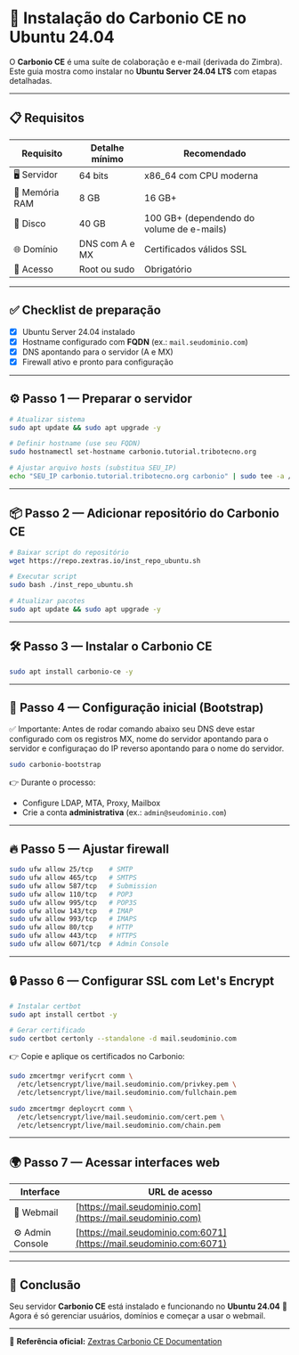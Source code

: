 # 🚀 Instalação do Carbonio CE no Ubuntu 24.04

O **Carbonio CE** é uma suíte de colaboração e e-mail (derivada do Zimbra).  
Este guia mostra como instalar no **Ubuntu Server 24.04 LTS** com etapas detalhadas.  

---

## 📋 Requisitos

| Requisito        | Detalhe mínimo | Recomendado |
|------------------|----------------|-------------|
| 🖥️ Servidor       | 64 bits        | x86_64 com CPU moderna |
| 💾 Memória RAM    | 8 GB           | 16 GB+ |
| 💽 Disco         | 40 GB          | 100 GB+ (dependendo do volume de e-mails) |
| 🌐 Domínio       | DNS com A e MX | Certificados válidos SSL |
| 🔑 Acesso        | Root ou sudo   | Obrigatório |

---

## ✅ Checklist de preparação

- [x] Ubuntu Server 24.04 instalado  
- [x] Hostname configurado com **FQDN** (ex.: `mail.seudominio.com`)  
- [x] DNS apontando para o servidor (A e MX)  
- [x] Firewall ativo e pronto para configuração  

---

## ⚙️ Passo 1 — Preparar o servidor

```bash
# Atualizar sistema
sudo apt update && sudo apt upgrade -y

# Definir hostname (use seu FQDN)
sudo hostnamectl set-hostname carbonio.tutorial.tribotecno.org

# Ajustar arquivo hosts (substitua SEU_IP)
echo "SEU_IP carbonio.tutorial.tribotecno.org carbonio" | sudo tee -a /etc/hosts
````

---

## 📦 Passo 2 — Adicionar repositório do Carbonio CE

```bash
# Baixar script do repositório
wget https://repo.zextras.io/inst_repo_ubuntu.sh

# Executar script
sudo bash ./inst_repo_ubuntu.sh

# Atualizar pacotes
sudo apt update && sudo apt upgrade -y
```

---

## 🛠️ Passo 3 — Instalar o Carbonio CE

```bash
sudo apt install carbonio-ce -y
```

---

## 🔧 Passo 4 — Configuração inicial (Bootstrap)

✅ Importante:  Antes de rodar comando abaixo seu DNS deve estar configurado com os registros MX, nome do servidor apontando para o servidor e configuraçao do IP reverso apontando para o nome do servidor.

```bash
sudo carbonio-bootstrap
```

👉 Durante o processo:

* Configure LDAP, MTA, Proxy, Mailbox
* Crie a conta **administrativa** (ex.: `admin@seudominio.com`)

---

## 🔥 Passo 5 — Ajustar firewall

```bash
sudo ufw allow 25/tcp    # SMTP
sudo ufw allow 465/tcp   # SMTPS
sudo ufw allow 587/tcp   # Submission
sudo ufw allow 110/tcp   # POP3
sudo ufw allow 995/tcp   # POP3S
sudo ufw allow 143/tcp   # IMAP
sudo ufw allow 993/tcp   # IMAPS
sudo ufw allow 80/tcp    # HTTP
sudo ufw allow 443/tcp   # HTTPS
sudo ufw allow 6071/tcp  # Admin Console
```

---

## 🔒 Passo 6 — Configurar SSL com Let's Encrypt

```bash
# Instalar certbot
sudo apt install certbot -y

# Gerar certificado
sudo certbot certonly --standalone -d mail.seudominio.com
```

👉 Copie e aplique os certificados no Carbonio:

```bash
sudo zmcertmgr verifycrt comm \
  /etc/letsencrypt/live/mail.seudominio.com/privkey.pem \
  /etc/letsencrypt/live/mail.seudominio.com/fullchain.pem

sudo zmcertmgr deploycrt comm \
  /etc/letsencrypt/live/mail.seudominio.com/cert.pem \
  /etc/letsencrypt/live/mail.seudominio.com/chain.pem
```

---

## 🌍 Passo 7 — Acessar interfaces web

| Interface        | URL de acesso                                                        |
| ---------------- | -------------------------------------------------------------------- |
| 📧 Webmail       | [https://mail.seudominio.com](https://mail.seudominio.com)           |
| ⚙️ Admin Console | [https://mail.seudominio.com:6071](https://mail.seudominio.com:6071) |

---

## 🎉 Conclusão

Seu servidor **Carbonio CE** está instalado e funcionando no **Ubuntu 24.04** 🚀
Agora é só gerenciar usuários, domínios e começar a usar o webmail.

---

📌 **Referência oficial:** [Zextras Carbonio CE Documentation](https://docs.zextras.com/carbonio-ce/html/install/scenarios/single-server-scenario.html)

